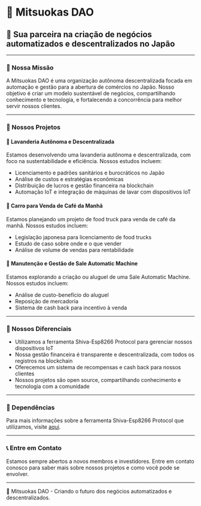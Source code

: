 # 🏯 Mitsuokas DAO

## 🤝 Sua parceira na criação de negócios automatizados e descentralizados no Japão

---

### 🎯 Nossa Missão

A Mitsuokas DAO é uma organização autônoma descentralizada focada em automação e gestão para a abertura de comércios no Japão. Nosso objetivo é criar um modelo sustentável de negócios, compartilhando conhecimento e tecnologia, e fortalecendo a concorrência para melhor servir nossos clientes.

---

### 🚀 Nossos Projetos

#### 🧺 Lavanderia Autônoma e Descentralizada

Estamos desenvolvendo uma lavanderia autônoma e descentralizada, com foco na sustentabilidade e eficiência. Nossos estudos incluem:

- Licenciamento e padrões sanitários e burocráticos no Japão
- Análise de custos e estratégias econômicas
- Distribuição de lucros e gestão financeira na blockchain
- Automação IoT e integração de máquinas de lavar com dispositivos IoT

#### 🚚 Carro para Venda de Café da Manhã

Estamos planejando um projeto de food truck para venda de café da manhã. Nossos estudos incluem:

- Legislação japonesa para licenciamento de food trucks
- Estudo de caso sobre onde e o que vender
- Análise de volume de vendas para rentabilidade

#### 🏧 Manutenção e Gestão de Sale Automatic Machine

Estamos explorando a criação ou aluguel de uma Sale Automatic Machine. Nossos estudos incluem:

- Análise de custo-benefício do aluguel
- Reposição de mercadoria
- Sistema de cash back para incentivo à venda

---

### 🌟 Nossos Diferenciais

- Utilizamos a ferramenta Shiva-Esp8266 Protocol para gerenciar nossos dispositivos IoT
- Nossa gestão financeira é transparente e descentralizada, com todos os registros na blockchain
- Oferecemos um sistema de recompensas e cash back para nossos clientes
- Nossos projetos são open source, compartilhando conhecimento e tecnologia com a comunidade

---

### 🔗 Dependências

Para mais informações sobre a ferramenta Shiva-Esp8266 Protocol que utilizamos, visite [aqui](https://github.com/GovindaSystems/shiva-esp8266).

---

### 📞 Entre em Contato

Estamos sempre abertos a novos membros e investidores. Entre em contato conosco para saber mais sobre nossos projetos e como você pode se envolver.

---

🏯 Mitsuokas DAO - Criando o futuro dos negócios automatizados e descentralizados.
